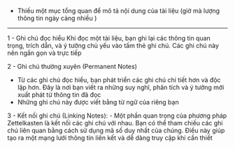 - Thiếu một mục tổng quan để mô tả nội dung của tài liệu (giờ mà lượng thông tin ngày càng nhiều )

---

1 - Ghi chú đọc hiểu
	Khi đọc một tài liệu, bạn ghi lại các thông tin quan trọng, trích dẫn, và ý tưởng chủ yếu vào tấm thẻ ghi chú. Các ghi chú này nên ngắn gọn và trực tiếp

2 - Ghi chú thường xuyên (Permanent Notes)

- Từ các ghi chú đọc hiểu, bạn phát triển các ghi chú chi tiết hơn và độc lập hơn. Đây là nơi bạn viết ra những suy nghĩ, phân tích và ý tưởng mới xuất phát từ thông tin đã đọc
- Những ghi chú này được viết bằng từ ngữ của riêng bạn

3 - Kết nối ghi chú (Linking Notes):
	- Một phần quan trọng của phương pháp Zettelkasten là kết nối các ghi chú với nhau. Bạn có thể tham chiếu các ghi chú liên quan bằng cách sử dụng mã số duy nhất của chúng. Điều này giúp tạo ra một mạng lưới thông tin liên kết và dễ dàng truy cập khi cần thiết





